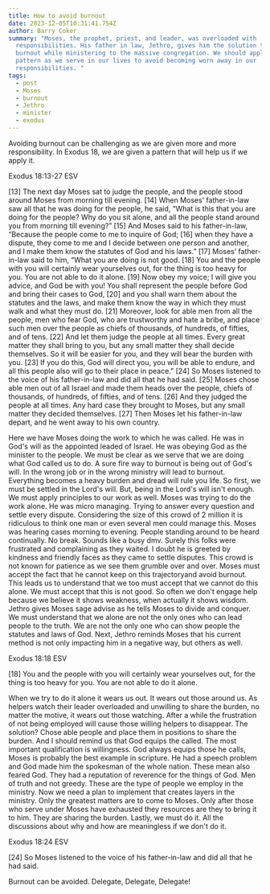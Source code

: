 ```yaml
---
title: How to avoid burnout
date: 2023-12-05T10:31:41.754Z
author: Barry Coker
summary: "Moses, the prophet, priest, and leader, was overloaded with
  responsibilities. His father in law, Jethro, gives him the solution to avoid
  burnout while ministering to the massive congregation. We should apply this
  pattern as we serve in our lives to avoid becoming worn away in our
  responsibilities. "
tags:
  - post
  - Moses
  - burnout
  - Jethro
  - minister
  - exodus
---
```

Avoiding burnout can be challenging as we are given more and more responsibility.  In Exodus 18, we are given a pattern that will help us if we apply it.

‭‭‭Exodus‬ ‭18:13‭-‬27‬ ‭ESV‬‬

\[13] The next day Moses sat to judge the people, and the people stood around Moses from morning till evening. \[14] When Moses’ father-in-law saw all that he was doing for the people, he said, “What is this that you are doing for the people? Why do you sit alone, and all the people stand around you from morning till evening?” \[15] And Moses said to his father-in-law, “Because the people come to me to inquire of God; \[16] when they have a dispute, they come to me and I decide between one person and another, and I make them know the statutes of God and his laws.” \[17] Moses’ father-in-law said to him, “What you are doing is not good. \[18] You and the people with you will certainly wear yourselves out, for the thing is too heavy for you. You are not able to do it alone. \[19] Now obey my voice; I will give you advice, and God be with you! You shall represent the people before God and bring their cases to God, \[20] and you shall warn them about the statutes and the laws, and make them know the way in which they must walk and what they must do. \[21] Moreover, look for able men from all the people, men who fear God, who are trustworthy and hate a bribe, and place such men over the people as chiefs of thousands, of hundreds, of fifties, and of tens. \[22] And let them judge the people at all times. Every great matter they shall bring to you, but any small matter they shall decide themselves. So it will be easier for you, and they will bear the burden with you. \[23] If you do this, God will direct you, you will be able to endure, and all this people also will go to their place in peace.” \[24] So Moses listened to the voice of his father-in-law and did all that he had said. \[25] Moses chose able men out of all Israel and made them heads over the people, chiefs of thousands, of hundreds, of fifties, and of tens. \[26] And they judged the people at all times. Any hard case they brought to Moses, but any small matter they decided themselves. \[27] Then Moses let his father-in-law depart, and he went away to his own country.



Here we have Moses doing the work to which he was called. He was in God's will as the appointed leaded of Israel. He was obeying God as the minister to the people. We must be clear as we serve that we are doing what God called us to do. A sure fire way to burnout is being out of God's will. In the wrong job or in the wrong ministry will lead to burnout. Everything becomes a heavy burden and dread will rule you life. So first, we must be settled in the Lord's will. But, being in the Lord's will isn't enough. We must apply principles to our work as well. Moses was trying to do the work alone. He was micro managing. Trying to answer every question and settle every dispute. Considering the size of this crowd of 2 million it is ridiculous to think one man or even several men could manage this. Moses was hearing cases morning to evening.  People standing around to be heard continually.  No break. Sounds like a busy dmv. Surely this folks were frustrated and complaining as they waited. I doubt he is greeted by kindness and friendly faces as they came to settle disputes. This crowd is not known for patience as we see them grumble over and over. Moses must accept the fact that he cannot keep on this trajectoryand avoid burnout. This leads us to understand that we too must accept that we cannot do this alone. We must accept that this is not good. So often we don't engage help because we believe it shows weakness, when actually it shows wisdom. Jethro gives Moses sage advise as he tells Moses to divide and conquer. We must understand that we alone are not the only ones who can lead people to the truth. We are not the only one who can show people the statutes and laws of God. Next, Jethro reminds Moses that his current method is not only impacting him in a negative way, but others as well. 

‭‭Exodus‬ ‭18:18‬ ‭ESV‬‬

\[18] You and the people with you will certainly wear yourselves out, for the thing is too heavy for you. You are not able to do it alone. 

When we try to do it alone it wears us out. It wears out those around us. As helpers watch their leader overloaded and unwilling to share the burden, no matter the motive, it wears out those watching. After a while the frustration of not being employed will cause those willing helpers to disappear.  The solution? Chose able people and place them in positions to share the burden. And I should remind us that God equips the called. The most important qualification is willingness. God always equips those he calls, Moses is probably the best example in scripture.  He had a speech problem and God made him the spokesman of the whole nation. These mean also feared God. They had a reputation of reverence for the things of God. Men of truth and not greedy. These are the type of people we employ in the ministry. Now we need a plan to implement that creates layers in the ministry. Only the greatest matters are to come to Moses. Only after those who serve under Moses have exhausted they resources are they to bring it to him. They are sharing the burden. Lastly, we must do it. All the discussions about why and how are meaningless if we don't do it.

‭‭Exodus‬ ‭18:24‬ ‭ESV‬‬

\[24] So Moses listened to the voice of his father-in-law and did all that he had said. 

Burnout can be avoided. Delegate, Delegate, Delegate!